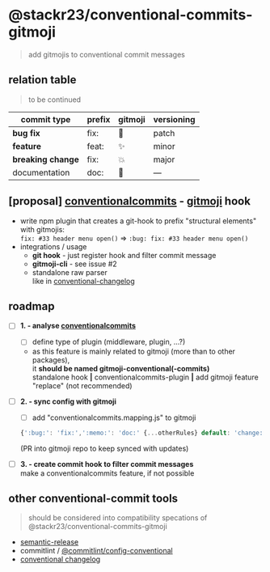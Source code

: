 # @stackr23/conventional-commits-gitmoji
> add gitmojis to conventional commit messages

## relation table  
> to be continued

| commit type          | prefix | gitmoji    | versioning |
|--------------------- |--------|------------|------------|
| __bug fix__          | fix:   | :bug:      | patch      |
| __feature__          | feat:  | :sparkles: | minor      |
| __breaking change__  | fix:   | :boom:     | major      |
| documentation        | doc:   | :memo:     | —          |


## [proposal] [conventionalcommits](https://www.conventionalcommits.org/) - [gitmoji](https://gitmoji.carloscuesta.me/) hook  
* write npm plugin that creates a git-hook to prefix "structural elements" with gitmojis:  
  `fix: #33 header menu open()` => `:bug: fix: #33 header menu open()`
* integrations / usage
  * __git hook__ - just register hook and filter commit message  
  * __gitmoji-cli__ - see issue #2  
  * standalone raw parser  
    like in [conventional-changelog](https://github.com/conventional-changelog/conventional-changelog)

## roadmap
* [ ] __1. - analyse [conventionalcommits](https://www.conventionalcommits.org/)__  
  * [ ] define type of plugin (middleware, plugin, ...?)  
  * as this feature is mainly related to gitmoji (more than to other packages),  
  it __should be named gitmoji-conventional(-commits)__  
  standalone hook __|__ conventionalcommits-plugin __|__ add gitmoji feature "replace" (not recommended)
* [ ] __2. - sync config with gitmoji__  
  * [ ] add "conventionalcommits.mapping.js" to gitmoji  
  ```javascript
  {':bug:': 'fix:',':memo:': 'doc:' {...otherRules} default: 'change:'}
  ```  
  (PR into gitmoji repo to keep synced with updates)  

* [ ] __3. - create commit hook to filter commit messages__  
  make a conventionalcommits feature, if not possible  

## other conventional-commit tools
> should be considered into compatibility specations of @stackr23/conventional-commits-gitmoji

* [semantic-release](https://github.com/semantic-release/semantic-release)  
* commitlint / [@commitlint/config-conventional](https://www.npmjs.com/package/@commitlint/config-conventional)  
* [conventional changelog](https://github.com/conventional-changelog/conventional-changelog)  

